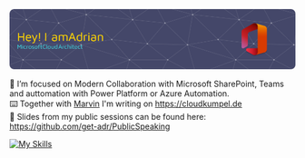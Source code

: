![Header](./github-header-image.png)

🔬 I’m focused on Modern Collaboration with Microsoft SharePoint, Teams and auttomation with Power Platform or Azure Automation.  
⌨️ Together with [Marvin](https://github.com/MarvinBangert) I'm writing on https://cloudkumpel.de  
📣 Slides from my public sessions can be found here: https://github.com/get-adr/PublicSpeaking  


[![My Skills](https://skillicons.dev/icons?i=powershell,vscode,azure,md,github,arduino,raspberrypi,docker)](https://skillicons.dev)  


<!--
**get-adr/get-adr** is a ✨ _special_ ✨ repository because its `README.md` (this file) appears on your GitHub profile.

Here are some ideas to get you started:

- 🔭 I’m currently working on ...
- 🌱 I’m currently learning ...
- 👯 I’m looking to collaborate on ...
- 🤔 I’m looking for help with ...
- 💬 Ask me about ...
- 📫 How to reach me: ...
- 😄 Pronouns: ...
- ⚡ Fun fact: ...
-->
